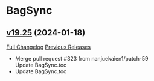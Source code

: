 # BagSync

## [v19.25](https://github.com/Xruptor/BagSync/tree/v19.25) (2024-01-18)
[Full Changelog](https://github.com/Xruptor/BagSync/compare/v19.24...v19.25) [Previous Releases](https://github.com/Xruptor/BagSync/releases)

- Merge pull request #323 from nanjuekaien1/patch-59  
    Update BagSync.toc  
- Update BagSync.toc  